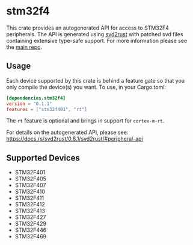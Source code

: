 # stm32f4
This crate provides an autogenerated API for access to STM32F4 peripherals.
The API is generated using [svd2rust] with patched svd files containing
extensive type-safe support. For more information please see the [main repo].

[svd2rust]: https://github.com/japaric/svd2rust
[main repo]: https://github.com/adamgreig/stm32-rs

## Usage
Each device supported by this crate is behind a feature gate so that you only
compile the device(s) you want. To use, in your Cargo.toml:

```toml
[dependencies.stm32f4]
version = "0.1.1"
features = ["stm32f401", "rt"]
```

The `rt` feature is optional and brings in support for `cortex-m-rt`.

For details on the autogenerated API, please see:
https://docs.rs/svd2rust/0.8.1/svd2rust/#peripheral-api

## Supported Devices

* STM32F401
* STM32F405
* STM32F407
* STM32F410
* STM32F411
* STM32F412
* STM32F413
* STM32F427
* STM32F429
* STM32F446
* STM32F469
